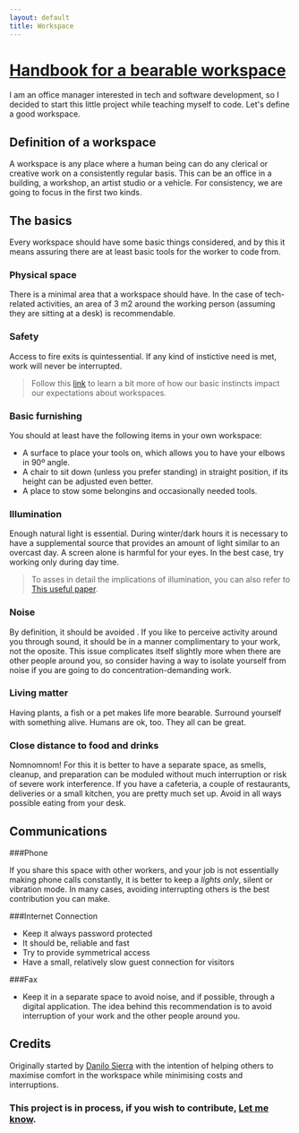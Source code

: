 ```yaml
---
layout: default
title: Workspace
---
```


# [Handbook for a bearable workspace](http://danilosierrac.github.io/workspace/)

I am an office manager interested in tech and software development, so I decided to start this little project while teaching myself to code. Let's define a good workspace.

## Definition of a workspace
A workspace is any place where a human being can do any clerical or creative work on a consistently regular basis. This can be an office in a building, a workshop, an artist studio or a vehicle. For consistency, we are going to focus in the first two kinds.

## The basics

Every workspace should have some basic things considered, and by this it means assuring there are at least basic tools for the worker to code from.

### Physical space

There is a minimal area that a workspace should have. In the case of tech-related activities, an area of 3 m2 around the working person (assuming they are sitting at a desk) is recommendable.

### Safety

Access to fire exits is quintessential. If any kind of instictive need is met, work will never be interrupted.

>Follow this [link](http://99u.com/articles/35951/the-cavemans-guide-to-building-a-better-office) to learn a bit more of how our basic instincts impact our expectations about workspaces.


### Basic furnishing

You should at least have the following items in your own workspace:

* A surface to place your tools on, which allows you to have your elbows in 90º angle.
* A chair to sit down (unless you prefer standing) in straight position, if its height can be adjusted even better.
* A place to stow some belongins and occasionally needed tools.

### Illumination

Enough natural light is essential. During winter/dark hours it is necessary to have a supplemental source that provides an amount of light similar to an overcast day. A screen alone is harmful for your eyes. In the best case, try working only during day time.

>To asses in detail the implications of illumination, you can also refer to [This useful paper](http://www.oshr.nc.gov/Support/Safety/handbook/Illumination%20Final.pdf).

### Noise

By definition, it should be avoided . If you like to perceive activity around you through sound, it should be in a manner complimentary to your work, not the oposite. This issue complicates itself slightly more when there are other people around you, so consider having a way to isolate yourself from noise if you are going to do concentration-demanding work.

### Living matter

Having plants, a fish or a pet makes life more bearable. Surround yourself with something alive. Humans are ok, too. They all can be great.

### Close distance to food and drinks

Nomnomnom! For this it is better to have a separate space, as smells, cleanup, and preparation can be moduled without much interruption or risk of severe work interference. If you have a cafeteria, a couple of restaurants, deliveries or a small kitchen, you are pretty much set up. Avoid in all ways possible eating from your desk.

## Communications

###Phone

If you share this space with other workers, and your job is not essentially making phone calls constantly, it is better to keep a _lights only_, silent or vibration mode. In many cases, avoiding interrupting others is the best contribution you can make.

###Internet Connection

* Keep it always password protected
* It should be, reliable and fast
* Try to provide symmetrical access
* Have a small, relatively slow guest connection for visitors

###Fax

* Keep it in a separate space to avoid noise, and if possible, through a digital application. The idea behind this recommendation is to avoid interruption of your work and the other people around you.

## Credits

Originally started by [Danilo Sierra](http://danilosierra.com/) with the intention of helping others to maximise comfort in the workspace while minimising costs and interruptions.


### This project is in process, if you wish to contribute, [Let me know](mailto:danilo@mimosaagency.com).
